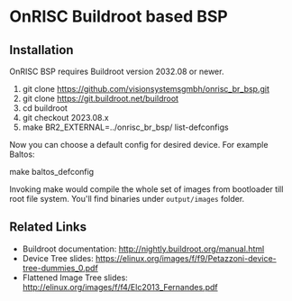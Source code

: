 OnRISC Buildroot based BSP
==========================

Installation
------------

OnRISC BSP requires Buildroot version 2032.08 or newer.

1. git clone https://github.com/visionsystemsgmbh/onrisc_br_bsp.git
2. git clone https://git.buildroot.net/buildroot
3. cd buildroot
4. git checkout 2023.08.x
5. make BR2_EXTERNAL=../onrisc_br_bsp/ list-defconfigs

Now you can choose a default config for desired device. For example Baltos:

make baltos_defconfig

Invoking make would compile the whole set of images from bootloader till root file system. You'll find binaries under `output/images` folder.

Related Links
-------------
* Buildroot documentation: http://nightly.buildroot.org/manual.html
* Device Tree slides: https://elinux.org/images/f/f9/Petazzoni-device-tree-dummies_0.pdf
* Flattened Image Tree slides: http://elinux.org/images/f/f4/Elc2013_Fernandes.pdf 

